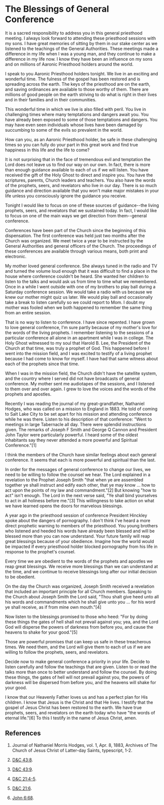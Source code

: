 # The Blessings of General Conference

It is a sacred responsibility to address you in this general priesthood
meeting. I always look forward to attending these priesthood sessions with my
sons. I have great memories of sitting by them in our stake center as we
listened to the teachings of the General Authorities. These meetings made a
difference in my life when I was a young man, and they continue to make a
difference in my life now. I know they have been an influence on my sons and
on millions of Aaronic Priesthood holders around the world.

I speak to you Aaronic Priesthood holders tonight. We live in an exciting and
wonderful time. The fulness of the gospel has been restored and is spreading
across the earth. The keys of the priesthood are on the earth, and saving
ordinances are available to those worthy of them. There are millions of good
people on the earth striving to do what is right in their lives and in their
families and in their communities.

This wonderful time in which we live is also filled with peril. You live in
challenging times where many temptations and dangers await you. You have
already been exposed to some of those temptations and dangers. You may have
even seen individuals whose lives have been damaged by succumbing to some of
the evils so prevalent in the world.

How can you, as an Aaronic Priesthood holder, be safe in these challenging
times so you can fully do your part in this great work and find true happiness
in this life and the life to come?

It is not surprising that in the face of tremendous evil and temptation the
Lord does not leave us to find our way on our own. In fact, there is more than
enough guidance available to each of us if we will listen. You have received
the gift of the Holy Ghost to direct and inspire you. You have the scriptures,
parents, Church leaders and teachers. You also have the words of the prophets,
seers, and revelators who live in our day. There is so much guidance and
direction available that you won't make major mistakes in your life unless you
consciously ignore the guidance you receive.

Tonight I would like to focus on one of these sources of guidance--the living
prophets, seers, and revelators that we sustained today. In fact, I would like
to focus on one of the main ways we get direction from them--general
conference.

Conferences have been part of the Church since the beginning of this
dispensation. The first conference was held just two months after the Church
was organized. We meet twice a year to be instructed by the General
Authorities and general officers of the Church. The proceedings of these
conferences are available through various means, both print and electronic.

My mother loved general conference. She always tuned in the radio and TV and
turned the volume loud enough that it was difficult to find a place in the
house where conference couldn't be heard. She wanted her children to listen to
the talks and would ask us from time to time what we remembered. Once in a
while I went outside with one of my brothers to play ball during a Saturday
conference session. We would take a radio with us because we knew our mother
might quiz us later. We would play ball and occasionally take a break to
listen carefully so we could report to Mom. I doubt my mother was fooled when
we both happened to remember the same thing from an entire session.

That is no way to listen to conference. I have since repented. I have grown to
love general conference, I'm sure partly because of my mother's love for the
words of the living prophets. I remember listening to the sessions of a
particular conference all alone in an apartment while I was in college. The
Holy Ghost witnessed to my soul that Harold B. Lee, the President of the
Church at that time, was truly a prophet of God. This happened before I went
into the mission field, and I was excited to testify of a living prophet
because I had come to know for myself. I have had that same witness about each
of the prophets since that time.

When I was in the mission field, the Church didn't have the satellite system,
and the country where I served did not have broadcasts of general conference.
My mother sent me audiotapes of the sessions, and I listened to them over and
over again. I grew to love the voices and the words of the prophets and
apostles.

Recently I was reading the journal of my great-grandfather, Nathaniel Hodges,
who was called on a mission to England in 1883. He told of coming to Salt Lake
City to be set apart for his mission and attending conference while he was
there. Listen to his description of that conference: "Went to meetings in
large Tabernacle all day. There were splendid instructions given. The remarks
of Joseph F Smith and George Q Cannon and President John Taylor were
particularly powerful. I heard some of the oldest inhabitants say they never
attended a more powerful and Spiritual Conference."[1]

I think the members of the Church have similar feelings about each general
conference. It seems that each is more powerful and spiritual than the last.

In order for the messages of general conference to change our lives, we need
to be willing to follow the counsel we hear. The Lord explained in a
revelation to the Prophet Joseph Smith "that when ye are assembled together ye
shall instruct and edify each other, that ye may know ... how to act upon the
points of my law and commandment."[2] But knowing "how to act" isn't enough.
The Lord in the next verse said, "Ye shall bind yourselves to act in all
holiness before me."[3] This willingness to take action on what we have
learned opens the doors for marvelous blessings.

A year ago in the priesthood session of conference President Hinckley spoke
about the dangers of pornography. I don't think I've heard a more direct
prophetic warning to members of the priesthood. You young brothers who
listened and heeded his words have already been blessed and will be blessed
more than you can now understand. Your future family will reap great blessings
because of your obedience. Imagine how the world would be impacted if every
priesthood holder blocked pornography from his life in response to the
prophet's counsel.

Every time we are obedient to the words of the prophets and apostles we reap
great blessings. We receive more blessings than we can understand at the time,
and we continue to receive blessings long after our initial decision to be
obedient.

On the day the Church was organized, Joseph Smith received a revelation that
included an important principle for all Church members. Speaking to the Church
about Joseph Smith the Lord said, "Thou shalt give heed unto all his words and
commandments which he shall give unto you ... for his word ye shall receive, as
if from mine own mouth."[4]

Now listen to the blessings promised to those who heed: "For by doing these
things the gates of hell shall not prevail against you; yea, and the Lord God
will disperse the powers of darkness from before you, and cause the heavens to
shake for your good."[5]

Those are powerful promises that can keep us safe in these treacherous times.
We need them, and the Lord will give them to each of us if we are willing to
follow the prophets, seers, and revelators.

Decide now to make general conference a priority in your life. Decide to
listen carefully and follow the teachings that are given. Listen to or read
the talks more than once to better understand and follow the counsel. By doing
these things, the gates of hell will not prevail against you, the powers of
darkness will be dispersed from before you, and the heavens will shake for
your good.

I know that our Heavenly Father loves us and has a perfect plan for His
children. I know that Jesus is the Christ and that He lives. I testify that
the gospel of Jesus Christ has been restored to the earth. We have true
prophets, seers, and revelators on the earth today who have "the words of
eternal life."[6] To this I testify in the name of Jesus Christ, amen.

## References

  1. Journal of Nathaniel Morris Hodges, vol. 1, Apr. 8, 1883, Archives of The Church of Jesus Christ of Latter-day Saints, typescript, 1-2.

  2. [D&amp;C 43:8](https://www.lds.org/scriptures/dc-testament/dc/43.8?lang=eng#7).

  3. [D&amp;C 43:9](https://www.lds.org/scriptures/dc-testament/dc/43.9?lang=eng#8).

  4. [D&amp;C 21:4-5](https://www.lds.org/scriptures/dc-testament/dc/21.4-5?lang=eng#3).

  5. [D&amp;C 21:6](https://www.lds.org/scriptures/dc-testament/dc/21.6?lang=eng#5).

  6. [John 6:68](https://www.lds.org/scriptures/nt/john/6.68?lang=eng#67).

